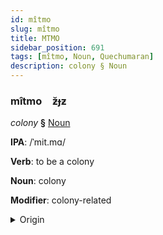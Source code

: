 ```yaml
---
id: mîtmo
slug: mîtmo
title: MTMO
sidebar_position: 691
tags: [mîtmo, Noun, Quechumaran]
description: colony § Noun
---
```


### mîtmo&emsp;<span kind="abugida">ƶ̆ɟƶ</span>

*colony* **§** [Noun](../../tags/Noun)

**IPA**: /ˈmit.mɑ/

**Verb**: to be a colony

**Noun**: colony

**Modifier**: colony-related

<details>
    <summary>Origin</summary>
    Quechua mitma /'mit.ma/<br/>
    <em>Quechumaran Language Family</em>
</details>
